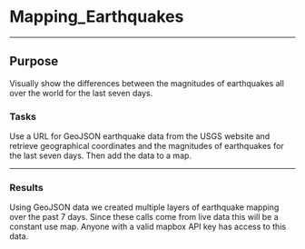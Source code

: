 # Mapping_Earthquakes
---

## Purpose
Visually show the differences between the magnitudes of earthquakes all over the world for the last seven days.

### Tasks
Use a URL for GeoJSON earthquake data from the USGS website and retrieve geographical coordinates and the magnitudes of earthquakes for the last seven days. Then add the data to a map.

---

### Results
Using GeoJSON data we created multiple layers of earthquake mapping over the past 7 days. Since these calls come from live data this will be a constant use map. Anyone with a valid mapbox API key has access to this data.